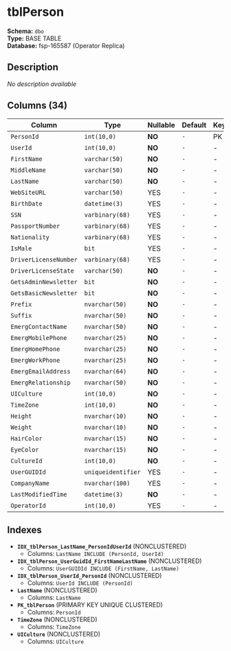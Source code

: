 # tblPerson

**Schema:** `dbo`  
**Type:** BASE TABLE  
**Database:** fsp-165587 (Operator Replica)

## Description

*No description available*

## Columns (34)

| Column | Type | Nullable | Default | Keys | Description |
|--------|------|----------|---------|------|-------------|
| `PersonId` | `int(10,0)` | **NO** | `-` | PK | - |
| `UserId` | `int(10,0)` | **NO** | `-` | - | - |
| `FirstName` | `varchar(50)` | **NO** | `-` | - | - |
| `MiddleName` | `varchar(50)` | **NO** | `-` | - | - |
| `LastName` | `varchar(50)` | **NO** | `-` | - | - |
| `WebSiteURL` | `varchar(50)` | YES | `-` | - | - |
| `BirthDate` | `datetime(3)` | YES | `-` | - | - |
| `SSN` | `varbinary(68)` | YES | `-` | - | - |
| `PassportNumber` | `varbinary(68)` | YES | `-` | - | - |
| `Nationality` | `varbinary(68)` | YES | `-` | - | - |
| `IsMale` | `bit` | YES | `-` | - | - |
| `DriverLicenseNumber` | `varbinary(68)` | YES | `-` | - | - |
| `DriverLicenseState` | `varchar(50)` | **NO** | `-` | - | - |
| `GetsAdminNewsletter` | `bit` | **NO** | `-` | - | - |
| `GetsBasicNewsletter` | `bit` | **NO** | `-` | - | - |
| `Prefix` | `nvarchar(50)` | **NO** | `-` | - | - |
| `Suffix` | `nvarchar(50)` | **NO** | `-` | - | - |
| `EmergContactName` | `nvarchar(50)` | **NO** | `-` | - | - |
| `EmergMobilePhone` | `nvarchar(25)` | **NO** | `-` | - | - |
| `EmergHomePhone` | `nvarchar(25)` | **NO** | `-` | - | - |
| `EmergWorkPhone` | `nvarchar(25)` | **NO** | `-` | - | - |
| `EmergEmailAddress` | `nvarchar(64)` | **NO** | `-` | - | - |
| `EmergRelationship` | `nvarchar(50)` | **NO** | `-` | - | - |
| `UICulture` | `int(10,0)` | **NO** | `-` | - | - |
| `TimeZone` | `int(10,0)` | **NO** | `-` | - | - |
| `Height` | `nvarchar(10)` | **NO** | `-` | - | - |
| `Weight` | `nvarchar(10)` | **NO** | `-` | - | - |
| `HairColor` | `nvarchar(15)` | **NO** | `-` | - | - |
| `EyeColor` | `nvarchar(15)` | **NO** | `-` | - | - |
| `CultureId` | `int(10,0)` | **NO** | `-` | - | - |
| `UserGUIDId` | `uniqueidentifier` | YES | `-` | - | - |
| `CompanyName` | `nvarchar(100)` | YES | `-` | - | - |
| `LastModifiedTime` | `datetime(3)` | **NO** | `-` | - | - |
| `OperatorId` | `int(10,0)` | YES | `-` | - | - |

## Indexes

- **`IDX_tblPerson_LastName_PersonIdUserId`** (NONCLUSTERED)
  - Columns: `LastName INCLUDE (PersonId, UserId)`
- **`IDX_tblPerson_UserGuidId_FirstNameLastName`** (NONCLUSTERED)
  - Columns: `UserGUIDId INCLUDE (FirstName, LastName)`
- **`IDX_tblPerson_UserId_PersonId`** (NONCLUSTERED)
  - Columns: `UserId INCLUDE (PersonId)`
- **`LastName`** (NONCLUSTERED)
  - Columns: `LastName`
- **`PK_tblPerson`** (PRIMARY KEY UNIQUE CLUSTERED)
  - Columns: `PersonId`
- **`TimeZone`** (NONCLUSTERED)
  - Columns: `TimeZone`
- **`UICulture`** (NONCLUSTERED)
  - Columns: `UICulture`
